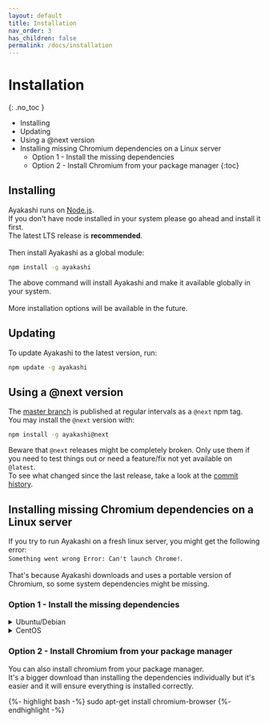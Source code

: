 ```yaml
---
layout: default
title: Installation
nav_order: 3
has_children: false
permalink: /docs/installation
---
```


<!-- markdownlint-disable MD022 -->
# Installation
{: .no_toc }
<!-- markdownlint-enable MD022 -->

* Installing
* Updating
* Using a @next version
* Installing missing Chromium dependencies on a Linux server
  * Option 1 - Install the missing dependencies
  * Option 2 - Install Chromium from your package manager
{:toc}

## Installing

Ayakashi runs on [Node.js](https://nodejs.org/).  
If you don't have node installed in your system please go ahead and install it first.  
The latest LTS release is **recommended**.  
<br/>
Then install Ayakashi as a global module:

```bash
npm install -g ayakashi
```

The above command will install Ayakashi and make it available globally in your system.  
<br/>
More installation options will be available in the future.

## Updating

To update Ayakashi to the latest version, run:

```bash
npm update -g ayakashi
```

## Using a @next version

The [master branch](https://github.com/ayakashi-io/ayakashi/tree/master) is published at regular intervals as a `@next` npm tag.  
You may install the `@next` version with:

```bash
npm install -g ayakashi@next
```

Beware that `@next` releases might be completely broken. Only use them if you need to test things out or need
a feature/fix not yet available on `@latest`.  
To see what changed since the last release, take a look at the [commit history](https://github.com/ayakashi-io/ayakashi/commits/master).

## Installing missing Chromium dependencies on a Linux server

If you try to run Ayakashi on a fresh linux server, you might get the following error:  
`Something went wrong Error: Can't launch Chrome!`.  
<br/>
That's because Ayakashi downloads and uses a portable version of Chromium, so some system dependencies might be missing.  

### Option 1 - Install the missing dependencies

<details style="cursor:pointer"><summary>Ubuntu/Debian</summary>
<p>

<div class="language-bash highlighter-rouge">
<div class="highlight">
{%- highlight bash -%}
sudo apt-get install gconf-service \
libasound2 \
libatk1.0-0 \
libatk-bridge2.0-0 \
libc6 \
libcairo2 \
libcups2 \
libdbus-1-3 \
libexpat1  \
libfontconfig1 \
libgcc1 \
libgconf-2-4 \
libgdk-pixbuf2.0-0 \
libglib2.0-0 \
libgtk-3-0 \
libnspr4 \
libpango-1.0-0 \
libpangocairo-1.0-0 \
libstdc++6 \
libx11-6 \
libx11-xcb1 \
libxcb1 \
libxcomposite1 \
libxcursor1 \
libxdamage1 \
libxext6 \
libxfixes3 \
libxi6 \
libxrandr2 \
libxrender1 \
libxss1 \
libxtst6 \
ca-certificates \
fonts-liberation \
libappindicator1 \
libnss3 \
lsb-release \
xdg-utils \
wget
{%- endhighlight -%}
</div>
</div>

</p>
</details>

<details style="cursor:pointer"><summary>CentOS</summary>
<p>

<div class="language-bash highlighter-rouge">
<div class="highlight">
{%- highlight bash -%}
sudo yum install pango.x86_64 \
libXcomposite.x86_64 \
libXcursor.x86_64 \
libXdamage.x86_64 \
libXext.x86_64 \
libXi.x86_64 \
libXtst.x86_64 \
cups-libs.x86_64 \
libXScrnSaver.x86_64 \
libXrandr.x86_64 \
GConf2.x86_64 \
alsa-lib.x86_64 \
atk.x86_64 \
gtk3.x86_64 \
ipa-gothic-fonts \
xorg-x11-fonts-100dpi \
xorg-x11-fonts-75dpi \
xorg-x11-utils \
xorg-x11-fonts-cyrillic \
xorg-x11-fonts-Type1 \
xorg-x11-fonts-misc
{%- endhighlight -%}
</div>
</div>
<br/>
And then also update the nss library
<div class="language-bash highlighter-rouge">
<div class="highlight">
{%- highlight bash -%}
sudo yum update nss -y
{%- endhighlight -%}
</div>
</div>
</p>
</details>

### Option 2 - Install Chromium from your package manager

You can also install chromium from your package manager.  
It's a bigger download than installing the dependencies individually but it's easier
and it will ensure everything is installed correctly.  

<div class="language-bash highlighter-rouge">
<div class="highlight">
{%- highlight bash -%}
sudo apt-get install chromium-browser
{%- endhighlight -%}
</div>
</div>

<script>
    const codeBlocks = Array.from(document.querySelectorAll(".highlight figure"));
    codeBlocks.forEach(function(block, i) {
        const parent = block.parentNode;
        const pre = document.createElement("pre");
        pre.className += "highlight";
        pre.appendChild(block.querySelector("code"));
        parent.appendChild(pre);
        parent.removeChild(block);
    });
</script>
